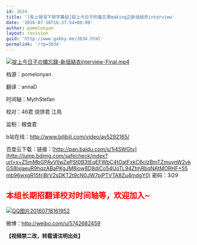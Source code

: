 ```yaml
---
id: 3634
title: '[有上顿没下顿字幕组]掟上今日子的备忘录making之新垣结衣interview'
date: '2016-07-18T16:37:54+08:00'
author: pomelonyan
layout: revision
guid: 'http://www.gakky.me/3634.html'
permalink: '/?p=3634'
---
```


[![掟上今日子の備忘録-新垣結衣interview-Final.mp4](http://www.yui-aragaki.org/wp-content/uploads/2016/07/掟上今日子の備忘録-新垣結衣interview-Final.mp4.jpg)](http://www.yui-aragaki.org/wp-content/uploads/2016/07/掟上今日子の備忘録-新垣結衣interview-Final.mp4.jpg)

档源：pomelonyan

翻译：annaD

时间轴：MythStefan

校对：46君 烧饼君 江鳥

监制：粮食君

b站在线：<http://www.bilibili.com/video/av5292165/>

百度云下载：链接：[http://pan.baidu.com/s/1i4SWGtv](http://jump.bdimg.com/safecheck/index?url=x+Z5mMbGPAvVIlwZePSt0B3tEqEFWbC4tOatFxkC6cIzBmTZmuynW2vkGS8lxjaeuR9hqzABaPKgJM8jow8D8diCo54UoTL94ZtmRbqNAtMORHF+55mb96wxgR15frjBrV2sDKT2t9cN0JW7pjPTVTA8Zu4mdgY0) 密码：3i29

## **<span style="color: #ff0000;">本组长期招翻译校对时间轴等，欢迎加入~</span>**

[![QQ图片20160718161952](http://www.yui-aragaki.org/wp-content/uploads/2016/07/QQ图片20160718161952.jpg)](http://www.yui-aragaki.org/wp-content/uploads/2016/07/QQ图片20160718161952.jpg)

微博：<http://weibo.com/u/5742682459>

**【视频禁二改，转载请注明出处】**